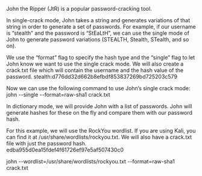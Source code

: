 John the Ripper (JtR) is a popular password-cracking tool. 


In single-crack mode, John takes a string and generates variations of that string in order to generate a set of passwords.
For example, if our username is “stealth” and the password is “StEaLtH”, we can use the single mode of John to generate password variations (STEALTH, Stealth, STealth, and so on).

We use the “format” flag to specify the hash type and the “single” flag to let John know we want to use the single crack mode. We will also create a crack.txt file which will contain the username and the hash value of the password.
stealth:d776dd32d662b8efbdf853837269bd725203c579

Now we can use the following command to use John’s single crack mode:
john --single --format=raw-sha1 crack.txt



In dictionary mode, we will provide John with a list of passwords. John will generate hashes for these on the fly and compare them with our password hash.

For this example, we will use the RockYou wordlist. If you are using Kali, you can find it at /usr/share/wordlists/rockyou.txt. We will also have a crack.txt file with just the password hash.
edba955d0ea15fdef4f61726ef97e5af507430c0

john --wordlist=/usr/share/wordlists/rockyou.txt --format=raw-sha1 crack.txt

